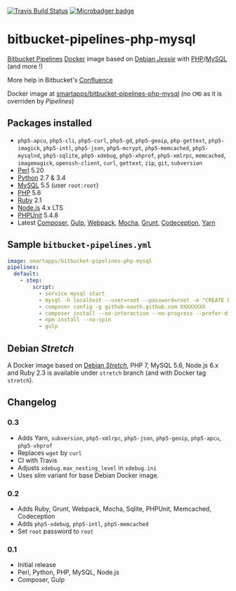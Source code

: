 [![Travis Build Status](https://travis-ci.org/anouarcharif/bitbucket-pipeline-php-phpunit-mysql-for-symfony-3.svg?branch=master)](https://travis-ci.org/smartapps-fr/bitbucket-pipelines-php-mysql)
[![Microbadger badge](https://images.microbadger.com/badges/image/anouarcharif/bitbucket-pipeline-php-phpunit-mysql-for-symfony-3.svg)](https://microbadger.com/images/anouarcharif/bitbucket-pipeline-php-phpunit-mysql-for-symfony-3)

# bitbucket-pipelines-php-mysql

[Bitbucket Pipelines](https://bitbucket.org/product/features/pipelines) [Docker](https://www.docker.com/) image based on [Debian _Jessie_](https://www.debian.org/releases/jessie/) with [PHP](http://php.net/)/[MySQL](https://www.mysql.com) (and more !)

More help in Bitbucket's [Confluence](https://confluence.atlassian.com/bitbucket/bitbucket-pipelines-beta-792496469.html)

Docker image at [smartapps/bitbucket-pipelines-php-mysql](https://hub.docker.com/r/smartapps/bitbucket-pipelines-php-mysql/) (no `CMD` as it is overriden by *Pipelines*)

## Packages installed

 - `php5-apcu`, `php5-cli`, `php5-curl`, `php5-gd`, `php5-geoip`, `php-gettext`, `php5-imagick`, `php5-intl`, `php5-json`, `php5-mcrypt`, `php5-memcached`, `php5-mysqlnd`, `php5-sqlite`, `php5-xdebug`, `php5-xhprof`, `php5-xmlrpc`, `memcached`, `imagemagick`, `openssh-client`, `curl`, `gettext`, `zip`, `git`, `subversion`
 - [Perl](https://www.perl.org/) 5.20
 - [Python](https://www.python.org/) 2.7 & 3.4
 - [MySQL](https://www.mysql.com/) 5.5 (user `root:root`)
 - [PHP](http://www.php.net/) 5.6
 - [Ruby](https://www.ruby-lang.org/) 2.1
 - [Node.js](https://nodejs.org/) 4.x LTS
 - [PHPUnit](https://phpunit.de/) 5.4.8
 - Latest [Composer](https://getcomposer.org/), [Gulp](http://gulpjs.com/), [Webpack](https://webpack.github.io/), [Mocha](https://mochajs.org/), [Grunt](http://gruntjs.com/), [Codeception](https://codeception.com/), [Yarn](https://yarnpkg.com/)

## Sample `bitbucket-pipelines.yml`

```YAML
image: smartapps/bitbucket-pipelines-php-mysql
pipelines:
  default:
    - step:
        script:
          - service mysql start
          - mysql -h localhost --user=root --password=root -e "CREATE DATABASE test;"
          - composer config -g github-oauth.github.com XXXXXXXX
          - composer install --no-interaction --no-progress --prefer-dist
          - npm install --no-spin
          - gulp
```

## Debian _Stretch_

A Docker image based on [Debian _Stretch_](https://www.debian.org/releases/stretch/), PHP 7, MySQL 5.6, Node.js 6.x and Ruby 2.3 is available under `stretch` branch (and with Docker tag `stretch`).

## Changelog

### 0.3

 - Adds Yarn, `subversion`, `php5-xmlrpc`, `php5-json`, `php5-geoip`, `php5-apcu`, `php5-xhprof`
 - Replaces `wget` by `curl`
 - CI with Travis
 - Adjusts `xdebug.max_nesting_level` in `xdebug.ini`
 - Uses *slim* variant for base Debian Docker image.

### 0.2

 - Adds Ruby, Grunt, Webpack, Mocha, Sqlite, PHPUnit, Memcached, Codeception
 - Adds `php5-xdebug`, `php5-intl`, `php5-memcached`
 - Set `root` password to `root`

### 0.1

 - Initial release
 - Perl, Python, PHP, MySQL, Node.js
 - Composer, Gulp
